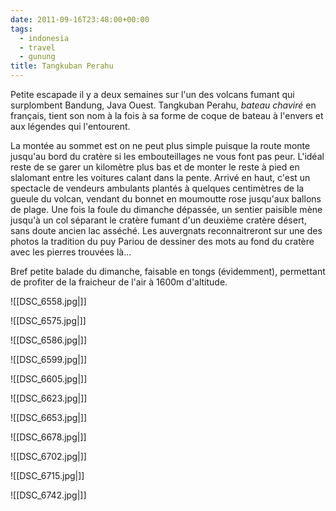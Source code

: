 ```yaml
---
date: 2011-09-16T23:48:00+00:00
tags:
  - indonesia
  - travel
  - gunung
title: Tangkuban Perahu
---
```


Petite escapade il y a deux semaines sur l'un des volcans fumant qui surplombent Bandung, Java Ouest. Tangkuban Perahu, *bateau chaviré* en français, tient son nom à la fois à sa forme de coque de bateau à l'envers et aux légendes qui l'entourent.

La montée au sommet est on ne peut plus simple puisque la route monte jusqu'au bord du cratère si les embouteillages ne vous font pas peur. L'idéal reste de se garer un kilomètre plus bas et de monter le reste à pied en slalomant entre les voitures calant dans la pente. Arrivé en haut, c'est un spectacle de vendeurs ambulants plantés à quelques centimètres de la gueule du volcan, vendant du bonnet en moumoutte rose jusqu'aux ballons de plage. Une fois la foule du dimanche dépassée, un sentier paisible mène jusqu'à un col séparant le cratère fumant d'un deuxième cratère désert, sans doute ancien lac asséché. Les auvergnats reconnaitreront sur une des photos la tradition du puy Pariou de dessiner des mots au fond du cratère avec les pierres trouvées là...

Bref petite balade du dimanche, faisable en tongs (évidemment), permettant de profiter de la fraicheur de l'air à 1600m d'altitude.

![[DSC_6558.jpg|]]

![[DSC_6575.jpg|]]

![[DSC_6586.jpg|]]

![[DSC_6599.jpg|]]

![[DSC_6605.jpg|]]

![[DSC_6623.jpg|]]

![[DSC_6653.jpg|]]

![[DSC_6678.jpg|]]

![[DSC_6702.jpg|]]

![[DSC_6715.jpg|]]

![[DSC_6742.jpg|]]
